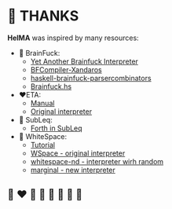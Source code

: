 # 🙏 THANKS

**HelMA** was inspired by many resources:
* 🌈 BrainFuck:
  * [Yet Another Brainfuck Interpreter](https://github.com/helvm/yabi)
  * [BFCompiler-Xandaros](https://github.com/helvm/BFCompiler-Xandaros)
  * [haskell-brainfuck-parsercombinators](https://github.com/helvm/haskell-brainfuck-parsercombinators)
  * [Brainfuck.hs](https://github.com/helvm/Brainfuck.hs)
* ❤️ETA:
  * [Manual](https://helvm.online/eta/manual.html)
  * [Original interpreter](https://github.com/helvm/eta)
* 💙 SubLeq:
  * [Forth in SubLeq](https://github.com/helvm/subleq)
* 🤍 WhiteSpace:
  * [Tutorial](http://helvm.online/WSpace/tutorial.html)
  * [WSpace - original interpreter](https://github.com/helvm/WSpace)
  * [whitespace-nd - interpreter wirh random](https://github.com/helvm/whitespace-nd)
  * [marginal - new interpreter](https://github.com/helvm/marginal)

## 🌈 ❤️ 💛 💚 💙 🤍 🖤 🦄

